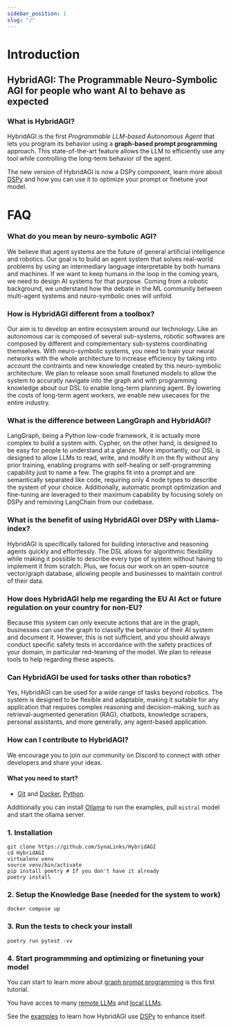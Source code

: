 ```yaml
---
sidebar_position: 1
slug: "/"
---
```

# Introduction

## HybridAGI: The Programmable Neuro-Symbolic AGI for people who want AI to behave as expected

### What is HybridAGI?

HybridAGI is the first *Programmable LLM-based Autonomous Agent* that lets you program its behavior using a **graph-based prompt programming** approach. This state-of-the-art feature allows the LLM to efficiently use any tool while controlling the long-term behavior of the agent.

The new version of HybridAGI is now a DSPy component, learn more about [DSPy](https://dspy-docs.vercel.app/docs/intro) and how you can use it to optimize your prompt or finetune your model.

# FAQ

### What do you mean by neuro-symbolic AGI?

We believe that agent systems are the future of general artificial intelligence and robotics. Our goal is to build an agent system that solves real-world problems by using an intermediary language interpretable by both humans and machines. If we want to keep humans in the loop in the coming years, we need to design AI systems for that purpose. Coming from a robotic background, we understand how the debate in the ML community between multi-agent systems and neuro-symbolic ones will unfold.

### How is HybridAGI different from a toolbox?

Our aim is to develop an entire ecosystem around our technology. Like an autonomous car is composed of several sub-systems, robotic softwares are composed by different and complementary sub-systems coordinating themselves. With neuro-symbolic systems, you need to train your neural networks with the whole architecture to increase efficiency by taking into account the contraints and new knowledge created by this neuro-symbolic architecture. We plan to release soon small finetuned models to allow the system to accuratly navigate into the graph and with programming knowledge about our DSL to enable long-term planning agent. By lowering the costs of long-term agent workers, we enable new usecases for the entire industry.

### What is the difference between LangGraph and HybridAGI?

LangGraph, being a Python low-code framework, it is actually more complex to build a system with. Cypher, on the other hand, is designed to be easy for people to understand at a glance. More importantly, our DSL is designed to allow LLMs to read, write, and modify it on the fly without any prior training, enabling programs with self-healing or self-programming capability just to name a few. The graphs fit into a prompt and are semantically separated like code, requiring only 4 node types to describe the system of your choice. Additionally, automatic prompt optimization and fine-tuning are leveraged to their maximum capability by focusing solely on DSPy and removing LangChain from our codebase.

### What is the benefit of using HybridAGI over DSPy with Llama-index?

HybridAGI is specifically tailored for building interactive and reasoning agents quickly and effortlessly. The DSL allows for algorithmic flexibility while making it possible to describe every type of system without having to implement it from scratch. Plus, we focus our work on an open-source vector/graph database, allowing people and businesses to maintain control of their data.

### How does HybridAGI help me regarding the EU AI Act or future regulation on your country for non-EU?

Because this system can only execute actions that are in the graph, businesses can use the graph to classify the behavior of their AI system and document it. However, this is not sufficient, and you should always conduct specific safety tests in accordance with the safety practices of your domain, in particular red-teaming of the model. We plan to release tools to help regarding these aspects.

### Can HybridAGI be used for tasks other than robotics?

Yes, HybridAGI can be used for a wide range of tasks beyond robotics. The system is designed to be flexible and adaptable, making it suitable for any application that requires complex reasoning and decision-making, such as retrieval-augmented generation (RAG), chatbots, knowledge scrapers, personal assistants, and more generally, any agent-based application.

### How can I contribute to HybridAGI?

We encourage you to join our community on Discord to connect with other developers and share your ideas.

#### What you need to start?

- [Git](https://git-scm.com/downloads) and [Docker](https://www.docker.com/products/docker-desktop/), [Python](https://www.python.org/).

Additionally you can install [Ollama](https://ollama.com/) to run the examples, pull `mistral` model and start the ollama server.

### 1. Installation

```shell
git clone https://github.com/SynaLinks/HybridAGI
cd HybridAGI
virtualenv venv
source venv/bin/activate
pip install poetry # If you don't have it already
poetry install
```

### 2. Setup the Knowledge Base (needed for the system to work)

```
docker compose up
```

### 3. Run the tests to check your install

```
poetry run pytest -vv
```

### 4. Start programmming and optimizing or finetuning your model

You can start to learn more about [graph prompt programming](basics/graph-prompt-programming.md) is this first tutorial.

You have acces to many [remote LLMs](https://dspy-docs.vercel.app/api/category/language-model-api-clients) and [local LLMs](https://dspy-docs.vercel.app/api/category/local-language-model-clients).

See the [examples](https://github.com/SynaLinks/HybridAGI/tree/main/examples) to learn how HybridAGI use [DSPy](https://dspy-docs.vercel.app/) to enhance itself.